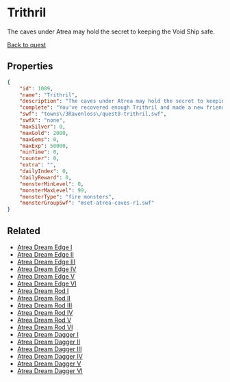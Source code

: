# Trithril

The caves under Atrea may hold the secret to keeping the Void Ship safe.

[Back to quest](../quests.md)

## Properties

```json
{
    "id": 1089,
    "name": "Trithril",
    "description": "The caves under Atrea may hold the secret to keeping the Void Ship safe.",
    "complete": "You've recovered enough Trithril and made a new friend! The next stage of your Void Ship is now done.",
    "swf": "towns\/3Ravenloss\/quest8-trithril.swf",
    "swfX": "none",
    "maxSilver": 0,
    "maxGold": 2000,
    "maxGems": 0,
    "maxExp": 50000,
    "minTime": 0,
    "counter": 0,
    "extra": "",
    "dailyIndex": 0,
    "dailyReward": 0,
    "monsterMinLevel": 0,
    "monsterMaxLevel": 99,
    "monsterType": "fire monsters",
    "monsterGroupSwf": "mset-atrea-caves-r1.swf"
}
```

## Related

- [Atrea Dream Edge I](../items/10515-atrea-dream-edge-i.md)
- [Atrea Dream Edge II](../items/10516-atrea-dream-edge-ii.md)
- [Atrea Dream Edge III](../items/10517-atrea-dream-edge-iii.md)
- [Atrea Dream Edge IV](../items/10518-atrea-dream-edge-iv.md)
- [Atrea Dream Edge V](../items/10519-atrea-dream-edge-v.md)
- [Atrea Dream Edge VI](../items/10520-atrea-dream-edge-vi.md)
- [Atrea Dream Rod I](../items/10527-atrea-dream-rod-i.md)
- [Atrea Dream Rod II](../items/10528-atrea-dream-rod-ii.md)
- [Atrea Dream Rod III](../items/10529-atrea-dream-rod-iii.md)
- [Atrea Dream Rod IV](../items/10530-atrea-dream-rod-iv.md)
- [Atrea Dream Rod V](../items/10531-atrea-dream-rod-v.md)
- [Atrea Dream Rod VI](../items/10532-atrea-dream-rod-vi.md)
- [Atrea Dream Dagger I](../items/10539-atrea-dream-dagger-i.md)
- [Atrea Dream Dagger II](../items/10540-atrea-dream-dagger-ii.md)
- [Atrea Dream Dagger III](../items/10541-atrea-dream-dagger-iii.md)
- [Atrea Dream Dagger IV](../items/10542-atrea-dream-dagger-iv.md)
- [Atrea Dream Dagger V](../items/10543-atrea-dream-dagger-v.md)
- [Atrea Dream Dagger VI](../items/10544-atrea-dream-dagger-vi.md)

